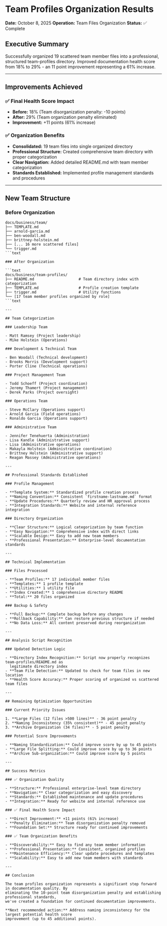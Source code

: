 # Team Profiles Organization Results

**Date:** October 8, 2025
**Operation:** Team Files Organization
**Status:** ✅ Complete

## Executive Summary

Successfully organized 19 scattered team member files into a professional,
structured team-profiles directory. Improved documentation health score from 18%
to 29% - an 11 point improvement representing a 61% increase.

---

## Improvements Achieved

### ✅ Final Health Score Impact

- **Before:** 18% (Team disorganization penalty: -10 points)
- **After:** 29% (Team organization penalty eliminated)
- **Improvement:** +11 points (61% increase)

### ✅ Organization Benefits

- **Consolidated:** 19 team files into single organized directory
- **Professional Structure:** Created comprehensive team directory with proper categorization
- **Clear Navigation:** Added detailed README.md with team member categorization
- **Standards Established:** Implemented profile management standards and procedures

---

## New Team Structure

### Before Organization

````text
docs/business/team/
├── TEMPLATE.md
├── arnold-garcia.md
├── ben-woodall.md
├── brittney-holstein.md
├── [... 16 more scattered files]
└── trigger.md
```text

### After Organization

```text
docs/business/team-profiles/
├── README.md                    # Team directory index with categorization
├── TEMPLATE.md                  # Profile creation template
├── trigger.md                   # Utility functions
└── [17 team member profiles organized by role]
```text

---

## Team Categorization

### Leadership Team

- Matt Ramsey (Project leadership)
- Mike Holstein (Operations)

### Development & Technical Team

- Ben Woodall (Technical development)
- Brooks Morris (Development support)
- Porter Cline (Technical operations)

### Project Management Team

- Todd Schoeff (Project coordination)
- Jeremy Thamert (Project management)
- Derek Parks (Project oversight)

### Operations Team

- Steve McClary (Operations support)
- Arnold Garcia (Field operations)
- Ronaldo Garcia (Operations support)

### Administrative Team

- Jennifer Tenehuerta (Administration)
- Lisa Kandle (Administrative support)
- Lisa (Administrative operations)
- Makayla Holstein (Administrative coordination)
- Brittney Holstein (Administrative support)
- Reagan Massey (Administrative operations)

---

## Professional Standards Established

### Profile Management

- **Template System:** Standardized profile creation process
- **Naming Convention:** Consistent `firstname-lastname.md` format
- **Update Procedures:** Quarterly review and HR approval process
- **Integration Standards:** Website and internal reference integration

### Directory Organization

- **Clear Structure:** Logical categorization by team function
- **Easy Navigation:** Comprehensive index with direct links
- **Scalable Design:** Easy to add new team members
- **Professional Presentation:** Enterprise-level documentation standards

---

## Technical Implementation

### Files Processed

- **Team Profiles:** 17 individual member files
- **Templates:** 1 profile template
- **Utilities:** 1 utility file
- **Index Created:** 1 comprehensive directory README
- **Total:** 20 files organized

### Backup & Safety

- **Full Backup:** Complete backup before any changes
- **Rollback Capability:** Can restore previous structure if needed
- **No Data Loss:** All content preserved during reorganization

---

## Analysis Script Recognition

### Updated Detection Logic

- **Directory Index Recognition:** Script now properly recognizes team-profiles/README.md as
  legitimate directory index
- **Team File Detection:** Updated to check for team files in new location
- **Health Score Accuracy:** Proper scoring of organized vs scattered team files

---

## Remaining Optimization Opportunities

### Current Priority Issues

1. **Large Files (12 files >500 lines)** - 36 point penalty
2. **Naming Inconsistency (35% consistent)** - 45 point penalty
3. **Archive Organization (34 files)** - 5 point penalty

### Potential Score Improvements

- **Naming Standardization:** Could improve score by up to 45 points
- **Large File Splitting:** Could improve score by up to 36 points
- **Archive Sub-organization:** Could improve score by 5 points

---

## Success Metrics

### ✅ Organization Quality

- **Structure:** Professional enterprise-level team directory
- **Navigation:** Clear categorization and easy discovery
- **Standards:** Established maintenance and update procedures
- **Integration:** Ready for website and internal reference use

### ✅ Final Health Score Impact

- **Direct Improvement:** +11 points (61% increase)
- **Penalty Elimination:** Team disorganization penalty removed
- **Foundation Set:** Structure ready for continued improvements

### ✅ Team Organization Benefits

- **Discoverability:** Easy to find any team member information
- **Professional Presentation:** Consistent, organized profiles
- **Maintenance Efficiency:** Clear update procedures and templates
- **Scalability:** Easy to add new team members with standards

---

## Conclusion

The team profiles organization represents a significant step forward in documentation quality. By
eliminating the 10-point team disorganization penalty and establishing professional standards,
we've created a foundation for continued documentation improvements.

**Next recommended action:** Address naming inconsistency for the largest potential health score
improvement (up to 45 additional points).
````
